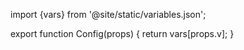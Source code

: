 import {vars} from '@site/static/variables.json';

export function Config(props) {
  return vars[props.v];
}